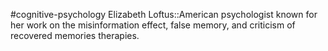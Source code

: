#cognitive-psychology 
Elizabeth Loftus::American psychologist known for her work on the misinformation effect, false memory, and criticism of recovered memories therapies.
<!--SR:!2024-04-12,2,170-->